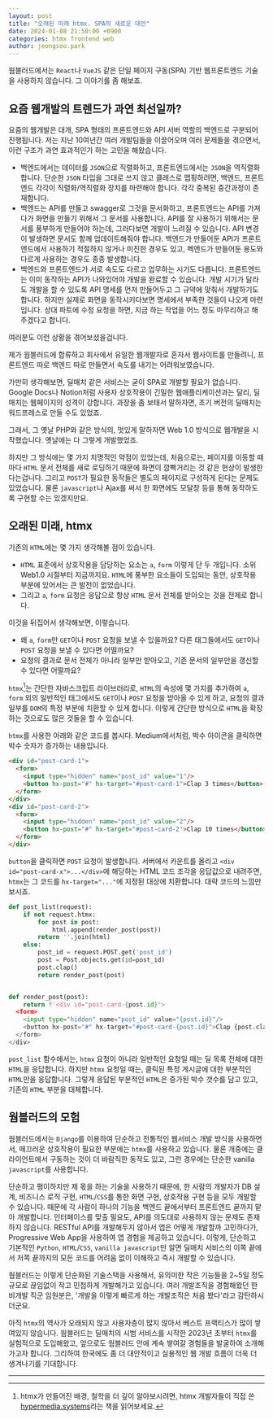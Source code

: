 ```yaml
---
layout: post
title: "오래된 미래 htmx. SPA의 새로운 대안"
date: 2024-01-08 21:50:00 +0900
categories: htmx frontend web
author: jeongsoo.park
---
```

웜블러드에서는 `React`나 `VueJS` 같은 단일 페이지 구동(SPA) 기반 웹프론트엔드 기술을 사용하지 않습니다. 그 이야기를 좀 해보죠.

## 요즘 웹개발의 트렌드가 과연 최선일까?

요즘의 웹개발은 대개, SPA 형태의 프론트엔드와 API 서버 역할의 백엔드로 구분되어 진행됩니다. 저는 지난 10여년간 여러 개발팀들을 이끌어오며 여러 문제들을 겪으면서, 이런 구조가 과연 효과적인가 하는 고민을 해왔습니다.

* 백엔드에서는 데이터를 `JSON`으로 직렬화하고, 프론트엔드에서는 `JSON`을 역직렬화합니다. 단순한 `JSON` 타입을 그대로 쓰지 않고 클래스로 맵핑하려면, 백엔드, 프론트엔드 각각이 직렬화/역직렬화 장치를 마련해야 합니다. 각각 중복된 중간과정이 존재합니다.
* 백엔드는 API를 만들고 swagger로 그것을 문서화하고, 프론트엔드는 API를 가져다가 화면을 만들기 위해서 그 문서를 사용합니다. API를 잘 사용하기 위해서는 문서를 풍부하게 만들어야 하는데, 그러다보면 개발이 느려질 수 있습니다. API 변경이 발생하면 문서도 함께 업데이트해줘야 합니다. 백엔드가 만들어둔 API가 프론트엔드에서 사용하기 적절하지 않거나 미진한 경우도 있고, 벡엔드가 만들어둔 용도와 다르게 사용하는 경우도 종종 발생합니다.
* 백엔드와 프론트엔드가 서로 속도도 다르고 업무하는 시기도 다릅니다. 프론트엔드는 이미 동작하는 API가 나와있어야 개발을 완료할 수 있습니다. 개발 시기가 달라도 개발을 할 수 있도록 API 명세를 먼저 만들어두고 그 규약에 맞춰서 개발하기도 합니다. 하지만 실제로 화면을 동작시키다보면 명세에서 부족한 것들이 나오게 마련입니다. 상대 파트에 수정 요청을 하면, 지금 하는 작업을 어느 정도 마무리하고 해주겠다고 합니다.

여러분도 이런 상황을 겪어보셨을겁니다.

제가 웜블러드에 합류하고 회사에서 유일한 웹개발자로 혼자서 웹사이트를 만들려니, 프론트엔드 따로 백엔드 따로 만들면서 속도를 내기는 어려워보였습니다.

가만히 생각해보면, 딜매치 같은 서비스는 굳이 SPA로 개발할 필요가 없습니다. Google Docs나 Notion처럼 사용자 상호작용이 긴밀한 웹애플리케이션과는 달리, 딜매치는 웹페이지의 성격이 강합니다. 과장을 좀 보태서 말하자면, 초기 버전의 딜매치는 워드프레스로 만들 수도 있었죠.

그래서, 그 옛날 PHP와 같은 방식의, 멋있게 말하자면 Web 1.0 방식으로 웹개발을 시작했습니다. 옛날에는 다 그렇게 개발했었죠.

하지만 그 방식에는 몇 가지 치명적인 약점이 있었는데, 처음으로는, 페이지를 이동할 때마다 `HTML` 문서 전체를 새로 로딩하기 때문에 화면이 깜빡거리는 것 같은 현상이 발생한다는겁니다. 그리고 `POST`가 필요한 동작들은 별도의 페이지로 구성하게 된다는 문제도 있었습니다. 물론 `javascript`나 Ajax를 써서 한 화면에도 모달창 등을 통해 동작하도록 구현할 수는 있겠지만요.


## 오래된 미래, htmx

기존의 `HTML`에는 몇 가지 생각해볼 점이 있습니다.

* `HTML` 표준에서 상호작용을 담당하는 요소는 `a`, `form` 이렇게 단 두 개입니다. 소위 Web1.0 시절부터 지금까지요. `HTML`에 풍부한 요소들이 도입되는 동안, 상호작용 부분에 있어서는 큰 발전이 없었습니다.
* 그리고 `a`, `form` 요청은 응답으로 항상 `HTML` 문서 전체를 받아오는 것을 전제로 합니다.

이것을 뒤집어서 생각해보면, 이렇습니다.

* 왜 `a`, `form`만 `GET`이나 `POST` 요청을 보낼 수 있을까요? 다른 태그들에서도 `GET`이나 `POST` 요청을 보낼 수 있다면 어떨까요?
* 요청의 결과로 문서 전체가 아니라 일부만 받아오고, 기존 문서의 일부만을 갱신할 수 있다면 어떨까요?

`htmx`[^1]는 간단한 자바스크립트 라이브러리로, `HTML`의 속성에 몇 가지를 추가하여 `a`, `form` 외의 일반적인 태그에서도 `GET`이나 `POST` 요청을 받아올 수 있게 하고, 요청의 결과 일부를 `DOM`의 특정 부분에 치환할 수 있게 합니다. 이렇게 간단한 방식으로 `HTML`을 확장하는 것으로도 많은 것들을 할 수 있습니다.

`htmx`를 사용한 아래와 같은 코드를 봅시다. Medium에서처럼, 박수 아이콘을 클릭하면 박수 숫자가 증가하는 내용입니다.

```html
<div id="post-card-1">
  <form>
    <input type="hidden" name="post_id" value="1"/>
    <button hx-post="#" hx-target="#post-card-1">Clap 3 times</button>
  </form>
</div>
<div id="post-card-2">
  <form>
    <input type="hidden" name="post_id" value="2"/>
    <button hx-post="#" hx-target="#post-card-2">Clap 10 times</button>
  </form>
</div>
```

`button`을 클릭하면 `POST` 요청이 발생합니다. 서버에서 카운트를 올리고 `<div id="post-card-x">...</div>`에 해당하는 HTML 코드 조각을 응답값으로 내려주면, `htmx`는 그 코드를 `hx-target="..."`에 지정된 대상에 치환합니다. 대략 코드의 느낌만 보시죠.

```python
def post_list(request):
    if not request.htmx:
        for post in post:
            html.append(render_post(post))
        return ''.join(html)
    else:
        post_id = request.POST.get('post_id')
        post = Post.objects.get(id=post_id)
        post.clap()
        return render_post(post)


def render_post(post):
    return f'<div id="post-card-{post.id}">
  <form>
    <input type="hidden" name="post_id" value="{post.id}"/>
    <button hx-post="#" hx-target="#post-card-{post.id}">Clap {post.clap_count} times</button>
  </form>
</div>
```

`post_list` 함수에서는, `htmx` 요청이 아니라 일반적인 요청일 때는 딜 목록 전체에 대한 `HTML`을 응답합니다. 하지만 `htmx` 요청일 때는, 클릭된 특정 게시글에 대한 부분적인 `HTML`만을 응답합니다. 그렇게 응답된 부분적인 `HTML`은 증가된 박수 갯수를 담고 있고, 기존의 `HTML` 부분을 대체합니다.


## 웜블러드의 모험

웜블러드에서는 `Django`를 이용하여 단순하고 전통적인 웹서비스 개발 방식을 사용하면서, 매끄러운 상호작용이 필요한 부분에는 `htmx`를 사용하고 있습니다. 물론 개중에는 클라이언트에서 구동하는 것이 더 바람직한 동작도 있고, 그런 경우에는 단순한 vanilla `javascript`를 사용합니다.

단순하고 평이하지만 제 몫을 하는 기술을 사용하기 때문에, 한 사람의 개발자가 DB 설계, 비즈니스 로직 구현, `HTML`/`CSS`를 통한 화면 구현, 상호작용 구현 등을 모두 개발할 수 있습니다. 때문에 각 사람이 하나의 기능을 백엔드 끝에서부터 프론트엔드 끝까지 맡아 개발합니다. 인터페이스를 맞출 필요도, API를 의도대로 사용하지 않는 문제도 존재하지 않습니다. RESTful API를 개발해두지 않아서 앱은 어떻게 개발할까 고민하다가, Progressive Web App을 사용하여 앱 경험을 제공하고 있습니다. 이렇게, 단순하고 기본적인 `Python`, `HTML`/`CSS`, `vanilla javascript`만 알면 딜매치 서비스의 이쪽 끝에서 저쪽 끝까지의 모든 코드를 어려움 없이 이해하고 즉시 개발할 수 있습니다.

웜블러드는 이렇게 단순화된 기술스택을 사용해서, 유의미한 작은 기능들을 2~5일 정도 규모로 끊임없이 작고 민첩하게 개발해가고 있습니다. 여러 개발조직을 경험해왔던 한 비개발 직군 임원분은, '개발을 이렇게 빠르게 하는 개발조직은 처음 봤다'라고 감탄하시더군요.

아직 `htmx`의 역사가 오래되지 않고 사용자층이 많지 않아서 베스트 프랙티스가 많이 쌓여있지 않습니다. 웜블러드는 딜매치의 시범 서비스를 시작한 2023년 초부터 `htmx`를 실험적으로 도입해왔고, 앞으로도 웜블러드 안에 계속 쌓여갈 경험들을 발굴하여 소개해가고자 합니다. 그리하여 한국에도 좀 더 대안적이고 실용적인 웹 개발 흐름이 더욱 더 생겨나기를 기대합니다.

----

[^1]: htmx가 만들어진 배경, 철학을 더 깊이 알아보시려면, htmx 개발자들이 직접 쓴 [hypermedia.systems](https://hypermedia.systems/)라는 책을 읽어보세요.
